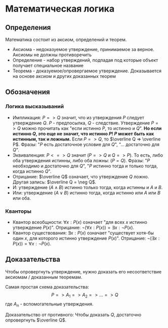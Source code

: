 # Математическая логика
## Определения
Математика состоит из аксиом, определений и теорем.
- Аксиома - недоказуемое утверждение, принимаемое за верное. Аксиомы не должны противоречить
- Определение - набор утверждений, подпадая под которые объект получает специальное название
- Теорема - доказуемое/опровергаемое утверждение. Доказывается на основе аксиом и других доказанных теорем

## Обозначения
### Логика высказываний
- Импликация: $P => Q$ значит, что из утверждения $P$ следует утверждение $Q$. $P$ - предпосылка, $Q$ - следствие. Утверждение $P => Q$ можно прочитать как "если истинно $P$, то истинно и $Q$". **Но если истинно $Q$, это еще не значит, что истинно $P$! $P$ может быть как истинным, так и ложным.** Если $P => Q$, то $\overline Q => \overline P$. Фразы: "$P$ есть достаточное условие для $Q$", "... достаточно для $Q$".
- Эквиваленция: $P <=> Q$ значит ($P => Q$ и $Q => P$). То есть, либо оба утверждения истинны, либо оба ложны: $(P = Q)$. Фразы: "$P$ необходимо и достаточно для $Q$", "$P$ истинно тогда и только тогда, когда истинно $Q$".
- Отрицание: $\overline Q$ означает, что утверждение $Q$ ложно. Другая запись: $\overline Q = \neg Q$.
- И: утверждение ($A \land B$) истинно только тогда, когда истинны и $A$ и $B$.
- Или: утверждение ($A \lor B$) истинно тогда, когда истинно или $A$ или $B$ или оба.
### Кванторы
- Квантор всеобщности: $\forall x : P(x)$ означает "для всех $x$ истинно утверждение $P(x)$". Отрицание: $\neg (\forall x : P(x)) = \exists x : \neg P(x)$.
- Квантор существования: $\exists x : P(x)$ означает "существует хотя-бы один $x$, для которого истинно утверждение $P(x)$". Отрицание: $\neg (\exists x : P(x)) = \forall x : \neg P(x)$.

## Доказательства
Чтобы опровергнуть утверждение, нужно доказать его несоответствие аксиомам / доказанным теоремам.

Самая простая схема доказательства:
$$P => A_1 => A_2 => ... => Q$$
где $A_n$ - вспомогательные утверждения.

Доказательство от противного:
Чтобы доказать $Q$, достаточно опровергнуть $\overline Q$.
